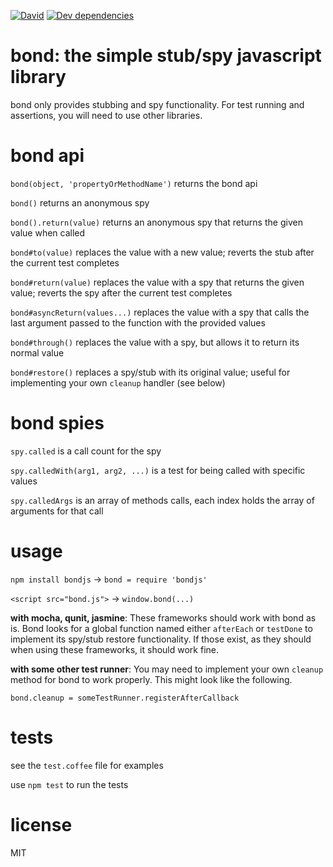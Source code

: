 [![David](https://david-dm.org/EndangeredMassa/bond.png)](https://david-dm.org/EndangeredMassa/bond)
[![Dev dependencies](https://david-dm.org/EndangeredMassa/bond/dev-status.png)](https://david-dm.org/EndangeredMassa/bond/#info=devDependencies)

bond: the simple stub/spy javascript library
===

bond only provides stubbing and spy functionality. For test running and assertions, you will need to use other libraries.

bond api
====

`bond(object, 'propertyOrMethodName')` returns the bond api

`bond()` returns an anonymous spy

`bond().return(value)` returns an anonymous spy that returns the given value when called

`bond#to(value)` replaces the value with a new value; reverts the stub after the current test completes

`bond#return(value)` replaces the value with a spy that returns the given value; reverts the spy after the current test completes

`bond#asyncReturn(values...)` replaces the value with a spy that calls the last argument passed to the function with the provided values

`bond#through()` replaces the value with a spy, but allows it to return its normal value

`bond#restore()` replaces a spy/stub with its original value; useful for implementing your own `cleanup` handler (see below)

bond spies
====

`spy.called` is a call count for the spy

`spy.calledWith(arg1, arg2, ...)` is a test for being called with specific values

`spy.calledArgs` is an array of methods calls, each index holds the array of arguments for that call

usage
===

`npm install bondjs` -> `bond = require 'bondjs'`

`<script src="bond.js">` -> `window.bond(...)`

**with mocha, qunit, jasmine**: These frameworks should work with bond as is. Bond looks for a global function named either `afterEach` or `testDone` to implement its spy/stub restore functionality. If those exist, as they should when using these frameworks, it should work fine.

**with some other test runner**: You may need to implement your own `cleanup` method for bond to work properly. This might look like the following.

`bond.cleanup = someTestRunner.registerAfterCallback`

tests
===

see the `test.coffee` file for examples

use `npm test` to run the tests


license
===

MIT
